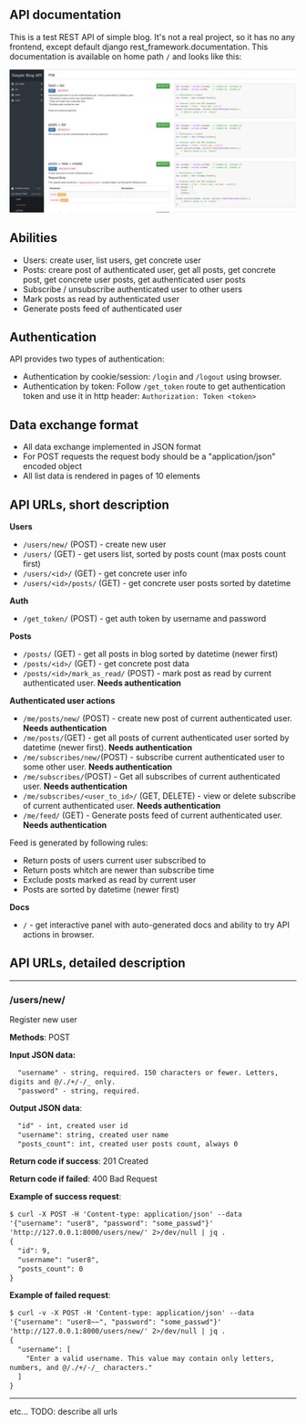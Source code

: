 ## API documentation
This is a test REST API of simple blog. It's not a real project, so it has no any frontend, except default django rest_framework.documentation. This documentation is available on home path `/` and looks like this:

![](docs_example.png)

## Abilities
* Users: create user, list users, get concrete user
* Posts: creare post of authenticated user, get all posts, get concrete post, get concrete user posts, get authenticated user posts
* Subscribe / unsubscribe authenticated user to other users
* Mark posts as read by authenticated user
* Generate posts feed of authenticated user

## Authentication
API provides two types of authentication:

* Authentication by cookie/session: `/login` and `/logout` using browser.
* Authentication by token: Follow `/get_token` route to get authentication token and use it in http header: `Authorization: Token <token>`

## Data exchange format
* All data exchange implemented in JSON format
* For POST requests the request body should be a "application/json" encoded object
* All list data is rendered in pages of 10 elements


## API URLs, short description
**Users**
- `/users/new/` (POST) - create new user
- `/users/` (GET) - get users list, sorted by posts count (max posts count first)
- `/users/<id>/` (GET) - get concrete user info
- `/users/<id>/posts/` (GET) - get concrete user posts sorted by datetime

**Auth**
- `/get_token/` (POST) - get auth token by username and password

**Posts**
- `/posts/` (GET) - get all posts in blog sorted by datetime (newer first)
- `/posts/<id>/` (GET) - get concrete post data 
- `/posts/<id>/mark_as_read/` (POST) - mark post as read by current authenticated user. **Needs authentication**

**Authenticated user actions**
- `/me/posts/new/` (POST) - create new post of current authenticated user. **Needs authentication**
- `/me/posts/`(GET) - get all posts of current authenticated user sorted by datetime (newer first). **Needs authentication**
- `/me/subscribes/new/`(POST) - subscribe current authenticated user to some other user. **Needs authentication**
- `/me/subscribes/`(POST) - Get all subscribes of current authenticated user. **Needs authentication**
- `/me/subscribes/<user_to_id>/` (GET, DELETE) - view or delete subscribe of current authenticated user. **Needs authentication**
- `/me/feed/` (GET) - Generate posts feed of current authenticated user. **Needs authentication**

Feed is generated by following rules:

* Return posts of users current user subscribed to
* Return posts whitch are newer than subscribe time
* Exclude posts marked as read by current user
* Posts are sorted by datetime (newer first)

**Docs**
- `/` - get interactive panel with auto-generated docs and ability to try API actions in browser.

## API URLs, detailed description
----
### /users/new/
Register new user

**Methods**: POST

**Input JSON data:**
```
  "username" - string, required. 150 characters or fewer. Letters, digits and @/./+/-/_ only.
  "password" - string, required.
```
**Output JSON data**:
```
  "id" - int, created user id
  "username": string, created user name
  "posts_count": int, created user posts count, always 0
```

**Return code if success**:  201 Created

**Return code if failed**:  400 Bad Request

**Example of success request**:
```
$ curl -X POST -H 'Content-type: application/json' --data '{"username": "user8", "password": "some_passwd"}' 'http://127.0.0.1:8000/users/new/' 2>/dev/null | jq .
{
  "id": 9,
  "username": "user8",
  "posts_count": 0
}
```

**Example of failed request**:
```
$ curl -v -X POST -H 'Content-type: application/json' --data '{"username": "user8~~", "password": "some_passwd"}' 'http://127.0.0.1:8000/users/new/' 2>/dev/null | jq .
{
  "username": [
    "Enter a valid username. This value may contain only letters, numbers, and @/./+/-/_ characters."
  ]
}

```
----

etc... TODO: describe all urls


